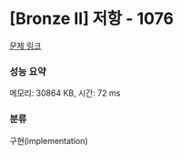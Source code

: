 # [Bronze II] 저항 - 1076 

[문제 링크](https://www.acmicpc.net/problem/1076) 

### 성능 요약

메모리: 30864 KB, 시간: 72 ms

### 분류

구현(implementation)

